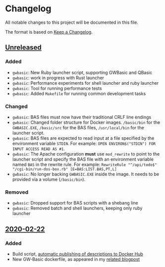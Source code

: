 # Changelog

All notable changes to this project will be documented in this file.

The format is based on [Keep a Changelog](https://keepachangelog.com/en/1.0.0/).

## [Unreleased]

### Added

- `gwbasic`: New Ruby launcher script, supporting GWBasic and QBasic
- `gwbasic`: work in progress with Rust launcher
- `gwbasic`: Performance experiments for shell launcher and ruby launcher
- `gwbasic`: Tool for running performance tests
- `gwbasic`: Added `Makefile` for running common development tasks

### Changed

- `gwbasic`: BAS files must now have their traditional CRLF line endings
- `gwbasic`: Changed folder structure for Docker images. `/basic/bin` for the
  `GWBASIC.EXE`, `/basic/src` for the BAS files, `/usr/local/bin` for the
  launcher script.
- `gwbasic`: BAS files are expected to read input at a file specified by the
  environment variable `STDIN`. For example:
  `OPEN ENVIRON$("STDIN") FOR INPUT ACCESS READ AS #1`.
- `gwbasic`: The Apache configuration **must** use `mod_rewrite` to point to the
  launcher script and specify the BAS file with an environment variable named
  `BAS` in the rewrite rule. For example:
  `RewriteRule "^/api/todo$" "/cgi-bin/run-dos-box.rb" [E=BAS:LIST.BAS,PT,L]`
- `gwbasic`: No longer backing `GWBASIC.EXE` inside the image. It needs to be
  provided via a volume (`/basic/bin`).

### Removed

- `gwbasic`: Dropped support for BAS scripts with a shebang line
- `gwbasic`: Removed batch and shell launchers, keeping only ruby launcher

## [2020-02-22]

### Added

- Build script,
  [automatic publishing of descriptions to Docker Hub](https://ngeor.com/2019/12/26/docker-hub-automation.html)
- New GW-Basic dockerfile, as appeared in my
  [related blogpost](https://ngeor.com/2020/02/22/gwbasic-in-docker.html)

[unreleased]: https://github.com/ngeor/dockerfiles/compare/2020-02-22...HEAD
[2020-02-22]: https://github.com/ngeor/dockerfiles/releases/tag/2020-02-22
